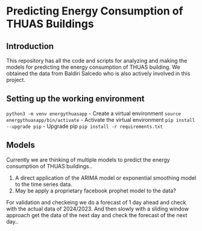 # Predicting Energy Consumption of THUAS Buildings

## Introduction
This repository has all the code and scripts for analyzing and making the models for predicting the energy consumption of THUAS building. 
We obtained the data from Baldiri Salcedo who is also actively involved in this project.

## Setting up the working environment

`python3 -m venv energythuasapp` - Create a virtual environment
`source energythuasapp/bin/activate` - Activate the virtual environment
`pip install --upgrade pip` - Upgrade pip
`pip install -r requirements.txt`


## Models

Currently we are thinking of multiple models to predict the energy consumption of THUAS buildings..
1. A direct application of the ARIMA model or exponential smoothing model to the time series data.
3. May be apply a proprietary facebook prophet model to the data?


For validation and checkeing we do a forecast of 1 day ahead and check with the actual data of 2024/2023. And then slowly with a sliding window approach get the data of the next day and check the forecast of the next day..